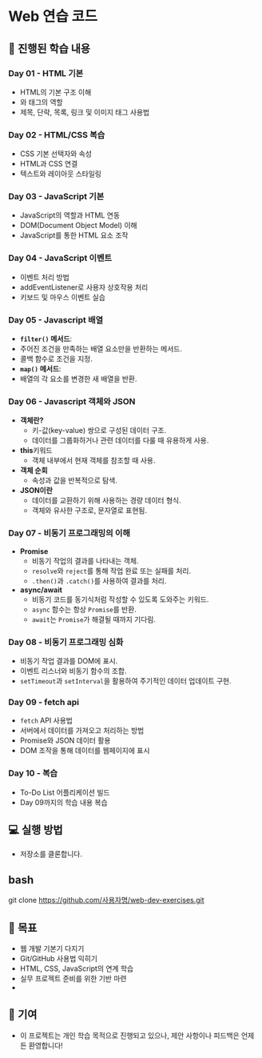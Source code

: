 # Web 연습 코드  

## 📖 진행된 학습 내용
### Day 01 - HTML 기본
- HTML의 기본 구조 이해
- <head>와 <body> 태그의 역할
- 제목, 단락, 목록, 링크 및 이미지 태그 사용법
  
### Day 02 - HTML/CSS 복습
- CSS 기본 선택자와 속성
- HTML과 CSS 연결
- 텍스트와 레이아웃 스타일링

### Day 03 - JavaScript 기본
- JavaScript의 역할과 HTML 연동
- DOM(Document Object Model) 이해
- JavaScript를 통한 HTML 요소 조작

### Day 04 - JavaScript 이벤트
- 이벤트 처리 방법
- addEventListener로 사용자 상호작용 처리
- 키보드 및 마우스 이벤트 실습

### Day 05 - Javascript 배열
- **`filter()` 메서드**:
- 주어진 조건을 만족하는 배열 요소만을 반환하는 메서드.
- 콜백 함수로 조건을 지정.
- **`map()` 메서드**:
- 배열의 각 요소를 변경한 새 배열을 반환.

### Day 06 - Javascript 객체와 JSON
- **객체란?**
  - 키-값(key-value) 쌍으로 구성된 데이터 구조.
  - 데이터를 그룹화하거나 관련 데이터를 다룰 때 유용하게 사용.
- **this**키워드
  -  객체 내부에서 현재 객체를 참조할 때 사용.
- **객체 순회**
  -  속성과 값을 반복적으로 탐색.
- **JSON이란**
  -  데이터를 교환하기 위해 사용하는 경량 데이터 형식.
  -  객체와 유사한 구조로, 문자열로 표현됨.

### Day 07 - 비동기 프로그래밍의 이해
- **Promise**
  - 비동기 작업의 결과를 나타내는 객체.
  - `resolve`와 `reject`를 통해 작업 완료 또는 실패를 처리.
  - `.then()`과 `.catch()`를 사용하여 결과를 처리.
- **async/await**
  - 비동기 코드를 동기식처럼 작성할 수 있도록 도와주는 키워드.
  - `async` 함수는 항상 `Promise`를 반환.
  - `await`는 `Promise`가 해결될 때까지 기다림.

### Day 08 - 비동기 프로그래밍 심화
- 비동기 작업 결과를 DOM에 표시.
- 이벤트 리스너와 비동기 함수의 조합.
- `setTimeout`과 `setInterval`을 활용하여 주기적인 데이터 업데이트 구현.

### Day 09 - fetch api
- `fetch` API 사용법
- 서버에서 데이터를 가져오고 처리하는 방법
- Promise와 JSON 데이터 활용
- DOM 조작을 통해 데이터를 웹페이지에 표시

### Day 10 - 복습
- To-Do List 어플리케이션 빌드
- Day 09까지의 학습 내용 복습

## 💻 실행 방법
- 저장소를 클론합니다.

## bash
git clone https://github.com/사용자명/web-dev-exercises.git

## 🙌 목표
- 웹 개발 기본기 다지기
- Git/GitHub 사용법 익히기
- HTML, CSS, JavaScript의 연계 학습
- 실무 프로젝트 준비를 위한 기반 마련
- 
## 🤝 기여
- 이 프로젝트는 개인 학습 목적으로 진행되고 있으나, 제안 사항이나 피드백은 언제든 환영합니다!
